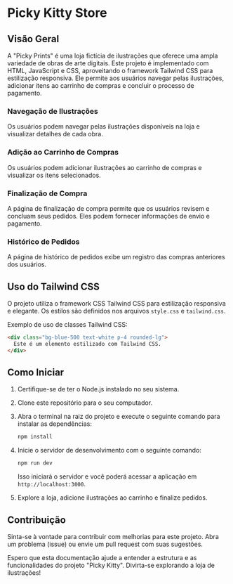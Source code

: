 # Picky Kitty Store

## Visão Geral

A "Picky Prints" é uma loja fictícia de ilustrações que oferece uma ampla variedade de obras de arte digitais. Este projeto é implementado com HTML, JavaScript e CSS, aproveitando o framework Tailwind CSS para estilização responsiva. Ele permite aos usuários navegar pelas ilustrações, adicionar itens ao carrinho de compras e concluir o processo de pagamento.

### Navegação de Ilustrações

Os usuários podem navegar pelas ilustrações disponíveis na loja e visualizar detalhes de cada obra.

### Adição ao Carrinho de Compras

Os usuários podem adicionar ilustrações ao carrinho de compras e visualizar os itens selecionados.

### Finalização de Compra

A página de finalização de compra permite que os usuários revisem e concluam seus pedidos. Eles podem fornecer informações de envio e pagamento.

### Histórico de Pedidos

A página de histórico de pedidos exibe um registro das compras anteriores dos usuários.

## Uso do Tailwind CSS

O projeto utiliza o framework CSS Tailwind CSS para estilização responsiva e elegante. Os estilos são definidos nos arquivos `style.css` e `tailwind.css`.

Exemplo de uso de classes Tailwind CSS:
```html
<div class="bg-blue-500 text-white p-4 rounded-lg">
  Este é um elemento estilizado com Tailwind CSS.
</div>
```

## Como Iniciar

1. Certifique-se de ter o Node.js instalado no seu sistema.

2. Clone este repositório para o seu computador.

3. Abra o terminal na raiz do projeto e execute o seguinte comando para instalar as dependências:

   ```bash
   npm install
   ```

4. Inicie o servidor de desenvolvimento com o seguinte comando:

   ```bash
   npm run dev
   ```

   Isso iniciará o servidor e você poderá acessar a aplicação em `http://localhost:3000`.

5. Explore a loja, adicione ilustrações ao carrinho e finalize pedidos.

## Contribuição

Sinta-se à vontade para contribuir com melhorias para este projeto. Abra um problema (issue) ou envie um pull request com suas sugestões.

Espero que esta documentação ajude a entender a estrutura e as funcionalidades do projeto "Picky Kitty". Divirta-se explorando a loja de ilustrações!
